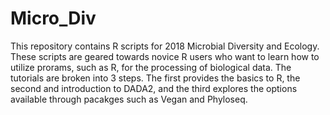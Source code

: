 # Micro_Div
This repository contains R scripts for 2018 Microbial Diversity and Ecology. These scripts are geared towards novice R users who want to learn how to utilize prorams, such as R, for the processing of biological data. The tutorials are broken into 3 steps. The first provides the basics to R, the second and introduction to DADA2, and the third explores the options available through pacakges such as Vegan and Phyloseq. 
